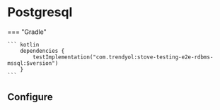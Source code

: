 # Postgresql

=== "Gradle"

    ``` kotlin
        dependencies {
            testImplementation("com.trendyol:stove-testing-e2e-rdbms-mssql:$version")
        }
    ```

## Configure

